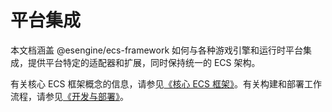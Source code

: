 # 平台集成

本文档涵盖 @esengine/ecs-framework 如何与各种游戏引擎和运行时平台集成，提供平台特定的适配器和扩展，同时保持统一的 ECS 架构。

有关核心 ECS 框架概念的信息，请参见[《核心 ECS 框架》](02-core-ecs-framework.md)。有关构建和部署工作流程，请参见[《开发与部署》](05-development-and-deployment.md)。